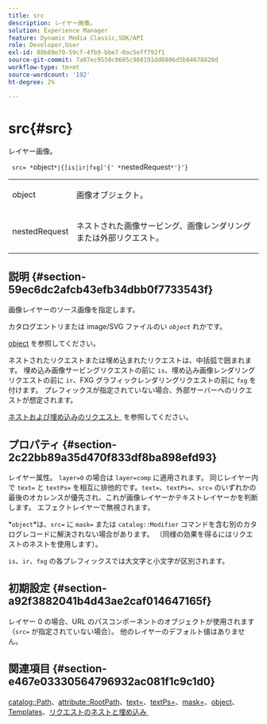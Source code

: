 ```yaml
---
title: src
description: レイヤー画像。
solution: Experience Manager
feature: Dynamic Media Classic,SDK/API
role: Developer,User
exl-id: 88b89e70-59cf-4fb9-bbe7-0ac5eff792f1
source-git-commit: 7a07ec9550c0685c908191dd6806d5b84678820d
workflow-type: tm+mt
source-wordcount: '192'
ht-degree: 2%

---
```


# src{#src}

レイヤー画像。

` src= *`object`*|{[is|ir|fxg]'{' *`nestedRequest`*'}'}`

<table id="simpletable_59104309B8284B21ABCE7DC95BF5A273"> 
 <tr class="strow"> 
  <td class="stentry"> <p> <span class="varname"> object </span> </p> </td> 
  <td class="stentry"> <p>画像オブジェクト。 </p> </td> 
 </tr> 
 <tr class="strow"> 
  <td class="stentry"> <p> <span class="varname"> nestedRequest </span> </p> </td> 
  <td class="stentry"> <p>ネストされた画像サービング、画像レンダリングまたは外部リクエスト。 </p> </td> 
 </tr> 
</table>

## 説明 {#section-59ec6dc2afcb43efb34dbb0f7733543f}

画像レイヤーのソース画像を指定します。

カタログエントリまたは image/SVG ファイルのい *`object`* れかです。

[object](../../../../../is-api/http-ref/image-serving-api-ref/c-http-protocol-reference/c-data-types/r-object.md#reference-2591bd24548d462782c68d138ef795a0) を参照してください。

ネストされたリクエストまたは埋め込まれたリクエストは、中括弧で囲まれます。 埋め込み画像サービングリクエストの前に `is`、埋め込み画像レンダリングリクエストの前に `ir`、FXG グラフィックレンダリングリクエストの前に `fxg` を付けます。 プレフィックスが指定されていない場合、外部サーバーへのリクエストが想定されます。

[&#x200B; ネストおよび埋め込みのリクエスト &#x200B;](../../../../../is-api/http-ref/image-serving-api-ref/c-http-protocol-reference/c-syntax-and-features/r-request-nesting-and-embedding.md#reference-38ec66d4062046589e16c39bf1c6049b) を参照してください。

## プロパティ {#section-2c22bb89a35d470f833df8ba898efd93}

レイヤー属性。 `layer=0` の場合は `layer=comp` に適用されます。 同じレイヤー内で `text=` と `textPs=` を相互に排他的です。`text=`、`textPs=`、`src=` のいずれかの最後のオカレンスが優先され、これが画像レイヤーかテキストレイヤーかを判断します。 エフェクトレイヤーで無視されます。

*`object`*は、`src=` に `mask=` または `catalog::Modifier` コマンドを含む別のカタログレコードに解決されない場合があります。 （同様の効果を得るにはリクエストのネストを使用します）。

`is`、`ir`、`fxg` の各プレフィックスでは大文字と小文字が区別されます。

## 初期設定 {#section-a92f3882041b4d43ae2caf014647165f}

レイヤー 0 の場合、URL のパスコンポーネントのオブジェクトが使用されます（`src=` が指定されていない場合）。 他のレイヤーのデフォルト値はありません。

## 関連項目 {#section-e467e03330564796932ac081f1c9c1d0}

[catalog::Path](/help/aem-is-ir-api/is-api/image-catalog/image-serving-api-ref/c-image-catalog-reference/c-image-svg-data-reference/c-image-data-reference/r-path-cat.md)、[attribute::RootPath](../../../../../is-api/image-catalog/image-serving-api-ref/c-image-catalog-reference/c-attributes-reference/r-rootpath.md#reference-17d57e5967be403b8408fa7214017494)、[text=](../../../../../is-api/http-ref/image-serving-api-ref/c-http-protocol-reference/c-command-reference/r-text.md#reference-84634052e48548539a1ef63cbe41f22f)、[textPs=](../../../../../is-api/http-ref/image-serving-api-ref/c-http-protocol-reference/c-command-reference/r-textps.md#reference-4209a2a6169f44278da2647cfb0cd767)、[mask=](../../../../../is-api/http-ref/image-serving-api-ref/c-http-protocol-reference/c-command-reference/r-mask.md#reference-922254e027404fb890b850e2723ee06e)、[object](../../../../../is-api/http-ref/image-serving-api-ref/c-http-protocol-reference/c-data-types/r-object.md#reference-2591bd24548d462782c68d138ef795a0)、[Templates](../../../../../is-api/http-ref/image-serving-api-ref/c-http-protocol-reference/c-templates/c-templates.md#concept-3cd2d2adae0e41b2979b9640244d4d3e)、[&#x200B; リクエストのネストと埋め込み &#x200B;](../../../../../is-api/http-ref/image-serving-api-ref/c-http-protocol-reference/c-syntax-and-features/r-request-nesting-and-embedding.md#reference-38ec66d4062046589e16c39bf1c6049b)
